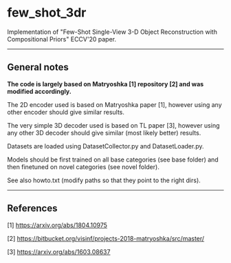 # few_shot_3dr
Implementation of "Few-Shot Single-View 3-D Object Reconstruction with Compositional Priors" ECCV'20 paper. 


----------------------------------------------------------------------
General notes
----------------------------------------------------------------------
**The code is largely based on Matryoshka [1] repository [2] and was modified accordingly.**

The 2D encoder used is based on Matryoshka paper [1], however using any other encoder
should give similar results.

The very simple 3D decoder used is based on TL paper [3], however using any other
3D decoder should give similar (most likely better) results.

Datasets are loaded using DatasetCollector.py and DatasetLoader.py.

Models should be first trained on all base categories (see base folder) and then
finetuned on novel categories (see novel folder).

See also howto.txt (modify paths so that they point to the right dirs).

-------------------------
References
---------------------------
	
[1] https://arxiv.org/abs/1804.10975

[2] https://bitbucket.org/visinf/projects-2018-matryoshka/src/master/

[3] https://arxiv.org/abs/1603.08637

